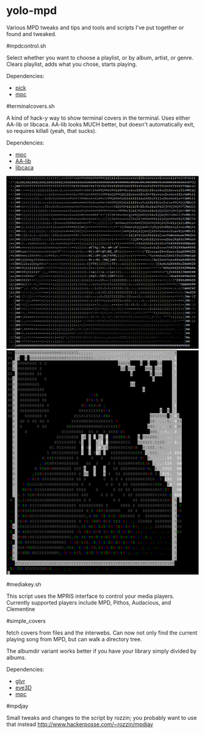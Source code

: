 yolo-mpd
========

Various MPD tweaks and tips and tools and scripts I've put together or found and tweaked.

#mpdcontrol.sh

Select whether you want to choose a playlist, or by album, artist, or genre. Clears playlist, adds what you chose, starts playing.

Dependencies: 
* [pick](https://github.com/thoughtbot/pick)
* [mpc](http://git.musicpd.org/cgit/master/mpc.git/)


#terminalcovers.sh

A kind of hack-y way to show terminal covers in the terminal.  Uses either AA-lib or libcaca.  AA-lib looks MUCH better, but doesn't automatically exit, so requires killall (yeah, that sucks).

Dependencies: 
* [mpc](http://git.musicpd.org/cgit/master/mpc.git/)
* [AA-lib](http://aa-project.sourceforge.net/aview/)
* [libcaca](http://caca.zoy.org/wiki/libcaca)

![AA-lib](aaview_output.png?raw=true "AA-lib output")
![LibCaca](libcaca_output.png?raw=true "libcaca output")

#mediakey.sh

This script uses the MPRIS interface to control your media players.  Currently supported players include MPD, Pithos, Audacious, and Clementine

#simple_covers

fetch covers from files and the interwebs.  Can now not only find the current playing song from MPD, but can walk a directory tree.

The albumdir variant works better if you have your library simply divided by albums.

Dependencies:

* [glyr](https://github.com/sahib/glyr)
* [eye3D](http://eyed3.nicfit.net/)
* [mpc](http://git.musicpd.org/cgit/master/mpc.git/)

#mpdjay

Small tweaks and changes to the script by rozzin;  you probably want to use that instead
http://www.hackerposse.com/~rozzin/mpdjay